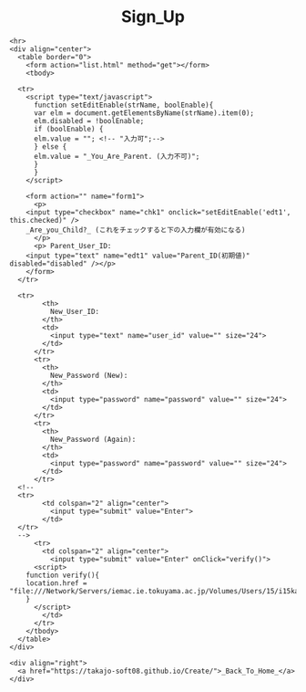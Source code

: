 <html>
  <head>
    <meta http-equiv="content-type" content="text/html; charset=utf-8">
    <title>SignUp (Book Management)</title>
  </head>

  <body>
    <div align="center">
      <h1>Sign_Up</h1>
    </div>
    
    <hr>
    <div align="center">
      <table border="0">
        <form action="list.html" method="get"></form>
        <tbody>

	  <tr>
	    <script type="text/javascript"> 
	      function setEditEnable(strName, boolEnable){ 
	      var elm = document.getElementsByName(strName).item(0);
	      elm.disabled = !boolEnable;
	      if (boolEnable) {
	      elm.value = ""; <!-- "入力可";-->
	      } else {
	      elm.value = "_You_Are_Parent. (入力不可)";
	      }
	      } 
	    </script> 
	    
	    <form action="" name="form1">
	      <p>
		<input type="checkbox" name="chk1" onclick="setEditEnable('edt1', this.checked)" />
		_Are_you_Child?_ (これをチェックすると下の入力欄が有効になる)
	      </p>
	      <p> Parent_User_ID:
		<input type="text" name="edt1" value="Parent_ID(初期値)" disabled="disabled" /></p>
	    </form>
	  </tr>
	    
	  <tr>
            <th>
              New_User_ID:
            </th>
            <td>
              <input type="text" name="user_id" value="" size="24">
            </td>
          </tr>
          <tr>
            <th>
              New_Password (New):
            </th>
            <td>
              <input type="password" name="password" value="" size="24">
            </td>
          </tr>
          <tr>
            <th>
              New_Password (Again):
            </th>
            <td>
              <input type="password" name="password" value="" size="24">
            </td>
          </tr>
	  <!--
	  <tr>
            <td colspan="2" align="center">
              <input type="submit" value="Enter">
            </td>
	  </tr>
	  -->
          <tr>
            <td colspan="2" align="center">
              <input type="submit" value="Enter" onClick="verify()">
	      <script>
		function verify(){
		location.href = "file:///Network/Servers/iemac.ie.tokuyama.ac.jp/Volumes/Users/15/i15kasibe/_CreativePractice_/SignUp/SignUpVerify/signupVerify.html";
		}
	      </script>
            </td>
          </tr>
        </tbody>
      </table>
    </div>

    <div align="right">
      <a href="https://takajo-soft08.github.io/Create/">_Back_To_Home_</a>
    </div>

  </body>
</html>
